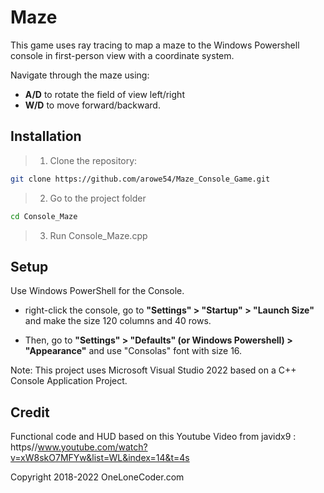 # Maze
This game uses ray tracing to map a maze to the Windows Powershell console in first-person view with a coordinate system.


Navigate through the maze using: 
- **A/D** to rotate the field of view left/right 
- **W/D** to move forward/backward.


## Installation
> 1. Clone the repository:
```bash 
git clone https://github.com/arowe54/Maze_Console_Game.git
```
> 2. Go to the project folder
``` bash
cd Console_Maze
```
> 3. Run Console_Maze.cpp

## Setup
Use Windows PowerShell for the Console.

- right-click the console, go to __"Settings" > "Startup" > "Launch Size"__ and make the size 120 columns and 40 rows.

- Then, go to __"Settings" > "Defaults" (or Windows Powershell) > "Appearance"__ and use "Consolas" font with size 16.

Note: This project uses Microsoft Visual Studio 2022 based on a C++ Console Application Project.


## Credit
Functional code and HUD based on this Youtube Video from javidx9 : https//www.youtube.com/watch?v=xW8skO7MFYw&list=WL&index=14&t=4s 

Copyright 2018-2022 OneLoneCoder.com
